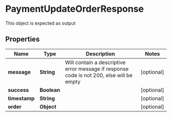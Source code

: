 

# PaymentUpdateOrderResponse

This object is expected as output
## Properties

Name | Type | Description | Notes
------------ | ------------- | ------------- | -------------
**message** | **String** | Will contain a descriptive error message if response code is not 200, else will be empty |  [optional]
**success** | **Boolean** |  |  [optional]
**timestamp** | **String** |  |  [optional]
**order** | **Object** |  |  [optional]



